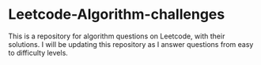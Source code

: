# Leetcode-Algorithm-challenges
This is a repository for algorithm questions on Leetcode, with their solutions. I will be updating this repository as I answer questions from easy to difficulty levels.
